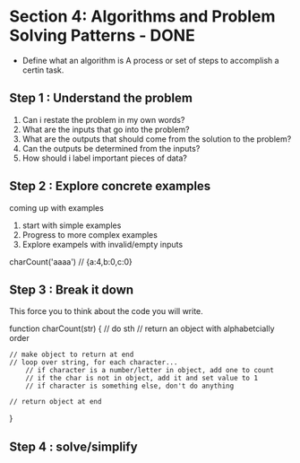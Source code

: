# Section 4: Algorithms and Problem Solving Patterns - DONE

- Define what an algorithm is
  A process or set of steps to accomplish a certin task.

## Step 1 : Understand the problem

1. Can i restate the problem in my own words?
2. What are the inputs that go into the problem?
3. What are the outputs that should come from the solution to the problem?
4. Can the outputs be determined from the inputs?
5. How should i label important pieces of data?

## Step 2 : Explore concrete examples

coming up with examples

1. start with simple examples
2. Progress to more complex examples
3. Explore exampels with invalid/empty inputs

charCount('aaaa') // {a:4,b:0,c:0}

## Step 3 : Break it down

This force you to think about the code you will write.

function charCount(str) {
// do sth
// return an object with alphabetcially order

    // make object to return at end
    // loop over string, for each character...
        // if character is a number/letter in object, add one to count
        // if the char is not in object, add it and set value to 1
        // if character is something else, don't do anything

    // return object at end

}

## Step 4 : solve/simplify
